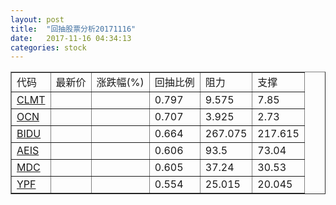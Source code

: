 ```yaml
---
layout: post
title:  "回抽股票分析20171116"
date:   2017-11-16 04:34:13
categories: stock
---
```

<script type="text/javascript">
var stockList = []
stockList.push('gb_clmt');
stockList.push('gb_ocn');
stockList.push('gb_bidu');
stockList.push('gb_aeis');
stockList.push('gb_mdc');
stockList.push('gb_ypf');
</script>
<table border="1">
 <tr>
 <td>代码</td>
 <td>最新价</td>
 <td>涨跌幅(%)</td>
 <td>回抽比例</td>
 <td>阻力</td>
 <td>支撑</td>
</tr>
  <tr id="clmt">
  <td><a href="http://stock.finance.sina.com.cn/usstock/quotes/CLMT.html" target="_blank">CLMT</a></td><td></td><td></td><td>0.797</td><td>9.575</td><td>7.85</td></tr>
  <tr id="ocn">
  <td><a href="http://stock.finance.sina.com.cn/usstock/quotes/OCN.html" target="_blank">OCN</a></td><td></td><td></td><td>0.707</td><td>3.925</td><td>2.73</td></tr>
  <tr id="bidu">
  <td><a href="http://stock.finance.sina.com.cn/usstock/quotes/BIDU.html" target="_blank">BIDU</a></td><td></td><td></td><td>0.664</td><td>267.075</td><td>217.615</td></tr>
  <tr id="aeis">
  <td><a href="http://stock.finance.sina.com.cn/usstock/quotes/AEIS.html" target="_blank">AEIS</a></td><td></td><td></td><td>0.606</td><td>93.5</td><td>73.04</td></tr>
  <tr id="mdc">
  <td><a href="http://stock.finance.sina.com.cn/usstock/quotes/MDC.html" target="_blank">MDC</a></td><td></td><td></td><td>0.605</td><td>37.24</td><td>30.53</td></tr>
  <tr id="ypf">
  <td><a href="http://stock.finance.sina.com.cn/usstock/quotes/YPF.html" target="_blank">YPF</a></td><td></td><td></td><td>0.554</td><td>25.015</td><td>20.045</td></tr>
</table>
